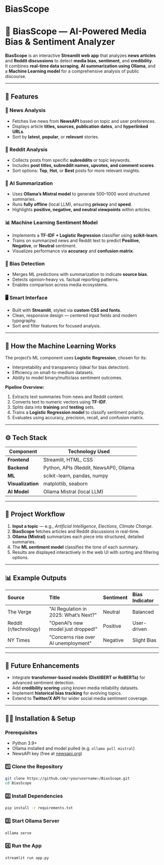 # BiasScope

# 🧭 BiasScope — AI-Powered Media Bias & Sentiment Analyzer

**BiasScope** is an interactive **Streamlit web app** that analyzes **news articles** and **Reddit discussions** to detect **media bias**, **sentiment**, and **credibility**.  
It combines **real-time data scraping**, **AI summarization using Ollama**, and a **Machine Learning model** for a comprehensive analysis of public discourse.

---

## 🚀 Features

### 📰 News Analysis
- Fetches live news from **NewsAPI** based on topic and user preferences.
- Displays article **titles, sources, publication dates**, and **hyperlinked URLs**.
- Sort by **latest**, **popular**, or **relevant** stories.

### 💬 Reddit Analysis
- Collects posts from specific **subreddits** or topic keywords.
- Includes **post titles, subreddit names, upvotes, and comment scores**.
- Sort options: **Top**, **Hot**, or **Best** posts for more relevant insights.

### 🧠 AI Summarization
- Uses **Ollama’s Mistral model** to generate 500–1000 word structured summaries.
- Runs **fully offline** (local LLM), ensuring **privacy** and **speed**.
- Highlights **positive, negative, and neutral viewpoints** within articles.

### 📊 Machine Learning Sentiment Model
- Implements a **TF-IDF + Logistic Regression** classifier using **scikit-learn**.
- Trains on summarized news and Reddit text to predict **Positive**, **Negative**, or **Neutral** sentiment.
- Visualizes performance via **accuracy** and **confusion matrix**.

### 🧩 Bias Detection
- Merges ML predictions with summarization to indicate **source bias**.
- Detects opinion-heavy vs. factual reporting patterns.
- Enables comparison across media ecosystems.

### 🖥️ Smart Interface
- Built with **Streamlit**, styled via **custom CSS and fonts**.
- Clean, responsive design — centered input fields and modern typography.
- Sort and filter features for focused analysis.

---

## 🧠 How the Machine Learning Works

The project’s ML component uses **Logistic Regression**, chosen for its:
- Interpretability and transparency (ideal for bias detection).
- Efficiency on small-to-medium datasets.
- Ability to model binary/multiclass sentiment outcomes.

**Pipeline Overview:**
1. Extracts text summaries from news and Reddit content.
2. Converts text to numeric vectors using **TF-IDF**.
3. Splits data into **training** and **testing** sets.
4. Trains a **Logistic Regression model** to classify sentiment polarity.
5. Evaluates using accuracy, precision, recall, and confusion matrix.

---

## ⚙️ Tech Stack

| Component | Technology Used |
|------------|-----------------|
| **Frontend** | Streamlit, HTML, CSS |
| **Backend** | Python, APIs (Reddit, NewsAPI), Ollama |
| **ML** | scikit-learn, pandas, numpy |
| **Visualization** | matplotlib, seaborn |
| **AI Model** | Ollama Mistral (local LLM) |

---

## 🧱 Project Workflow

1. **Input a topic** — e.g., *Artificial Intelligence*, *Elections*, *Climate Change*.
2. **BiasScope** fetches articles and Reddit discussions in real-time.
3. **Ollama (Mistral)** summarizes each piece into structured, detailed summaries.
4. The **ML sentiment model** classifies the tone of each summary.
5. Results are displayed interactively in the web UI with sorting and filtering options.

---

## 📊 Example Outputs

| Source | Title | Sentiment | Bias Indicator |
|:--|:--|:--|:--|
| The Verge | "AI Regulation in 2025: What’s Next?" | Neutral | Balanced |
| Reddit (r/technology) | "OpenAI’s new model just dropped!" | Positive | User-driven |
| NY Times | "Concerns rise over AI unemployment" | Negative | Slight Bias |

---

## 🧩 Future Enhancements

- Integrate **transformer-based models (DistilBERT or RoBERTa)** for advanced sentiment detection.  
- Add **credibility scoring** using known media reliability datasets.  
- Implement **historical bias tracking** for evolving topics.  
- Extend to **Twitter/X API** for wider social media sentiment coverage.

---

## 🧑‍💻 Installation & Setup

### Prerequisites
- Python 3.9+
- Ollama installed and model pulled (e.g. `ollama pull mistral`)
- NewsAPI key (free at [newsapi.org](https://newsapi.org))

### 1️⃣ Clone the Repository
```bash
git clone https://github.com/<yourusername>/BiasScope.git
cd BiasScope
```
### 2️⃣ Install Dependencies
```bash
pip install -r requirements.txt
```
### 3️⃣ Start Ollama Server
```bash
ollama serve
```
### 4️⃣ Run the App
```bash
streamlit run app.py
```
